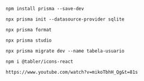
```
npm install prisma --save-dev
```

```
npx prisma init --datasource-provider sqlite
```

```
npx prisma format
```

```
npx prisma studio
```

```
npx prisma migrate dev --name tabela-usuario
```

```
npm i @tabler/icons-react
```

```
https://www.youtube.com/watch?v=mikoTbhH_Qg&t=81s
```